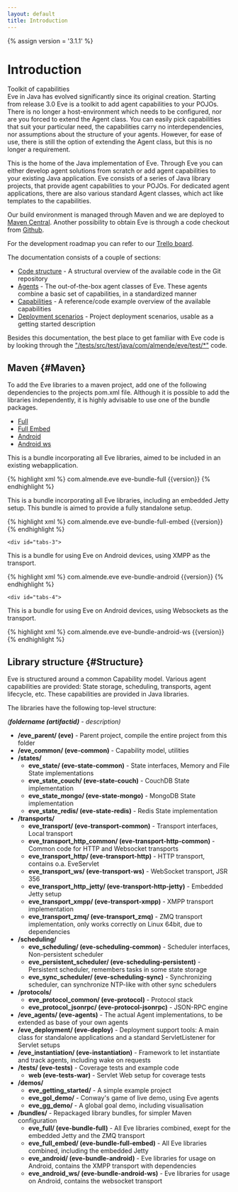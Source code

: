 ```yaml
---
layout: default
title: Introduction
---
```


{% assign version = '3.1.1' %}

# Introduction

<div class="Evehighlight">
<span>Toolkit of capabilities</span><br>
Eve in Java has evolved significantly since its original creation. 
Starting from release 3.0 Eve is a toolkit to add agent 
capabilities to your POJOs. There is no longer a host-environment which needs to be configured,
nor are you forced to extend the Agent class. You can easily pick capabilities
that suit your particular need, the capabilities carry no interdependencies, nor 
assumptions about the structure of your agents. However, for ease of use, there is
still the option of extending the Agent class, but this is no longer a requirement.
</div>

This is the home of the Java implementation of Eve. Through Eve you can either develop agent solutions from scratch or add agent capabilities to your existing Java application. Eve consists of a series of Java library projects, that provide agent capabilities to your POJOs. For dedicated agent applications, there are also various standard Agent classes, which act like templates to the capabilities.<br>

Our build environment is managed through Maven and we are deployed to [Maven Central](#Maven). Another possibility to obtain 
Eve is through a code checkout from [Github](https://github.com/almende/eve-java).

For the development roadmap you can refer to our [Trello board](https://trello.com/b/J7H5wIjE/eve-java).

The documentation consists of a couple of sections:

* [Code structure](#Structure) - A structural overview of the available code in the Git repository
* [Agents](agents.html) - The out-of-the-box agent classes of Eve. These agents combine a basic set of capabilities, in a standardized manner
* [Capabilities](capabilities.html) - A reference/code example overview of the available capabilities
* [Deployment scenarios](setups.html) - Project deployment scenarios, usable as a getting started description

Besides this documentation, the best place to get familiar with Eve code is by looking through the ["/tests/src/test/java/com/almende/eve/test/*"](https://github.com/almende/eve-java/tree/development/tests/src/test/java/com/almende/eve/test) code.


## Maven {#Maven}

To add the Eve libraries to a maven project, add one of the following dependencies to the projects
pom.xml file. Although it is possible to add the libraries independently, it is highly advisable to
use one of the bundle packages.

<div id="tabs">
	<ul>
		<li><a href="#tabs-1">Full</a></li>
		<li><a href="#tabs-2">Full Embed</a></li>
		<li><a href="#tabs-3">Android</a></li>
		<li><a href="#tabs-4">Android ws</a></li>
	</ul>
	<div id="tabs-1">
This is a bundle incorporating all Eve libraries, aimed to be included in an existing webapplication.

{% highlight xml %}
<dependency>
    <groupId>com.almende.eve</groupId>
    <artifactId>eve-bundle-full</artifactId>
    <version>{{version}}</version>
</dependency>
{% endhighlight %}
	</div>
	<div id="tabs-2">
This is a bundle incorporating all Eve libraries, including an embedded Jetty setup.
This bundle is aimed to provide a fully standalone setup.

{% highlight xml %}
<dependency>
    <groupId>com.almende.eve</groupId>
    <artifactId>eve-bundle-full-embed</artifactId>
    <version>{{version}}</version>
</dependency>
{% endhighlight %}
	</div>

	<div id="tabs-3">
This is a bundle for using Eve on Android devices, using XMPP as the transport.

{% highlight xml %}
<dependency>
    <groupId>com.almende.eve</groupId>
    <artifactId>eve-bundle-android</artifactId>
    <version>{{version}}</version>
</dependency>
{% endhighlight %}
	</div>

	<div id="tabs-4">
This is a bundle for using Eve on Android devices, using Websockets as the transport.

{% highlight xml %}
<dependency>
    <groupId>com.almende.eve</groupId>
    <artifactId>eve-bundle-android-ws</artifactId>
    <version>{{version}}</version>
</dependency>
{% endhighlight %}
	</div>

</div>

## Library structure {#Structure}

Eve is structured around a common Capability model. Various agent capabilities are provided: State storage, scheduling, transports, agent lifecycle, etc. These capabilities are provided in Java libraries.

The libraries have the following top-level structure: 

<i>(<b>foldername (artifactid)</b> - description)</i>

<ul>
	<li><b>/eve_parent/ (eve)</b> - Parent project, compile the entire project from this folder</li>
	<li><b>/eve_common/ (eve-common)</b> - Capability model, utilities</li>
	<li><b>/states/</b>
		<ul>
			<li><b>eve_state/ (eve-state-common)</b> - State interfaces, Memory and File State implementations</li>
			<li><b>eve_state_couch/ (eve-state-couch)</b> - CouchDB State implementation</li>
			<li><b>eve_state_mongo/ (eve-state-mongo)</b> - MongoDB State implementation</li>
			<li><b>eve_state_redis/ (eve-state-redis)</b> - Redis State implementation</li></ul></li>
	<li><b>/transports/</b>
		<ul>
			<li><b>eve_transport/ (eve-transport-common)</b> - Transport interfaces, Local transport</li>
			<li><b>eve_transport_http_common/ (eve-transport-http-common)</b> - Common code for HTTP and Websocket transports</li>
			<li><b>eve_transport_http/ (eve-transport-http)</b> - HTTP transport, contains o.a. EveServlet</li>
			<li><b>eve_transport_ws/ (eve-transport-ws)</b> - WebSocket transport, JSR 356</li>
			<li><b>eve_transport_http_jetty/ (eve-transport-http-jetty)</b> - Embedded Jetty setup</li>
			<li><b>eve_transport_xmpp/ (eve-transport-xmpp)</b> - XMPP transport implementation</li>
			<li><b>eve_transport_zmq/ (eve-transport_zmq)</b> - ZMQ transport implementation, only works correctly on Linux 64bit, due to dependencies</li></ul></li>
	<li><b>/scheduling/</b>
		<ul>
			<li><b>eve_scheduling/ (eve-scheduling-common)</b> - Scheduler interfaces, Non-persistent scheduler</li>
			<li><b>eve_persistent_scheduler/ (eve-scheduling-persistent)</b> - Persistent scheduler, remembers tasks in some state storage</li>
			<li><b>eve_sync_scheduler/ (eve-scheduling-sync)</b> - Synchronizing scheduler, can synchronize NTP-like with other sync schedulers</li></ul></li>
	<li><b>/protocols/</b>
		<ul>
			<li><b>eve_protocol_common/ (eve-protocol)</b> - Protocol stack</li>
			<li><b>eve_protocol_jsonrpc/ (eve-protocol-jsonrpc)</b> - JSON-RPC engine</li></ul></li>
	<li><b>/eve_agents/ (eve-agents)</b> - The actual Agent implementations, to be extended as base of your own agents</li>
	<li><b>/eve_deployment/ (eve-deploy)</b> - Deployment support tools: A main class for standalone applications and a standard ServletListener for Servlet setups</li>
	<li><b>/eve_instantiation/ (eve-instantiation)</b> - Framework to let instantiate and track agents, including wake on requests</li>
	<li><b>/tests/ (eve-tests)</b> - Coverage tests and example code
<ul>
<li><b>web (eve-tests-war)</b> - Servlet Web setup for coverage tests</li></ul></il>
	<li><b>/demos/</b>
		<ul>
			<li><b>eve_getting_started/</b> - A simple example project</li>
			<li><b>eve_gol_demo/</b> - Conway's game of live demo, using Eve agents</li>
			<li><b>eve_gg_demo/</b> - A global goal demo, including visualisation</li></ul></li>
	<li><b>/bundles/</b> - Repackaged library bundles, for simpler Maven configuration
		<ul>
			<li><b>eve_full/ (eve-bundle-full)</b> - All Eve libraries combined, exept for the embedded Jetty and the ZMQ transport</li>
			<li><b>eve_full_embed/ (eve-bundle-full-embed)</b> - All Eve libraries combined, including the embedded Jetty</li>
			<li><b>eve_android/ (eve-bundle-android)</b> - Eve libraries for usage on Android, contains the XMPP transport with dependencies</li>
			<li><b>eve_android_ws/ (eve-bundle-android-ws)</b> - Eve libraries for usage on Android, contains the websocket transport</li></ul></li>
</ul>
